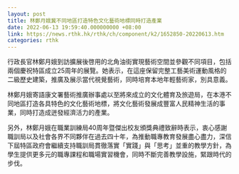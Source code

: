 ```yaml
---
layout: post
title: 林鄭月娥冀不同地區打造特色文化藝術地標同時打造產業
date: 2022-06-13 19:59:40.000000000 +08:00
link: https://news.rthk.hk/rthk/ch/component/k2/1652850-20220613.htm
categories: rthk
---
```


行政長官林鄭月娥到訪擴展後啓用的北角油街實現藝術空間並參觀不同項目，包括兩個慶祝特區成立25周年的展覽。她表示，在這座保留完整工藝美術運動風格的二級歷史建築，推廣及展示當代視覺藝術，同時培育本地年輕藝術家，別具意義。

林鄭月娥寄語康文署藝術推廣辦事處以至將來成立的文化體育及旅遊局，在本港不同地區打造各具特色的文化藝術地標，將文化藝術發展成豐富人民精神生活的事業，同時打造成迸發經濟活力的產業。

另外，林鄭月娥在職業訓練局40周年暨傑出校友頒獎典禮致辭時表示，衷心感謝職訓局以及社會各界不同夥伴在過去四十年，為推動職專教育發展盡心盡力，深信下屆特區政府會繼續支持職訓局貫徹落實「實踐」與「思考」並重的教學方針，為學生提供更多元的職專課程和職場實習機會，同時不斷完善教學設施，緊跟時代的步伐。
